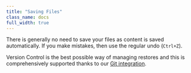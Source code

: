 ```yaml
---
title: "Saving Files"
class_name: docs
full_width: true
---
```


There is generally no need to save your files as content is saved automatically. If you make mistakes, then use the regular undo (`Ctrl+Z`).

Version Control is the best possible way of managing restores and this is comprehensively supported thanks to our [Git integration](/docs/ide/editing/git).



